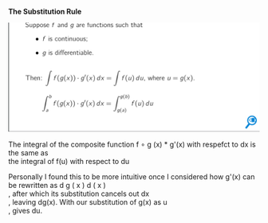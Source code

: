 **The Substitution Rule**

![Exported image](../../../attachments/Exported%20image%2020241209225528-0.png)

The integral of the composite function f ∘ g (x) * g'(x) with respefct to dx is the same as  
the integral of f(u) with respect to du
 
Personally I found this to be more intuitive once I considered how g'(x) can be rewritten as d g ( x ) d ( x )  
, after which its substitution cancels out dx  
, leaving dg(x). With our substitution of g(x) as u  
, gives du.